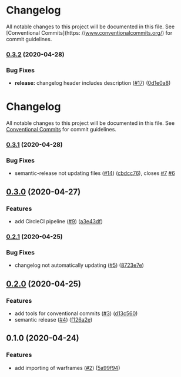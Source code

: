 # Changelog

All notable changes to this project will be documented in this file.
See [Conventional Commits](https: //www.conventionalcommits.org/) for commit guidelines.

### [0.3.2](https://github.com/CephalonTobran/backend/compare/v0.3.1...v0.3.2) (2020-04-28)


### Bug Fixes

* **release:** changelog header includes description ([#17](https://github.com/CephalonTobran/backend/issues/17)) ([0d1e0a8](https://github.com/CephalonTobran/backend/commit/0d1e0a81c92152e94d86a9b722940bd02db1bb2b))

# Changelog

All notable changes to this project will be documented in this file.
See [Conventional Commits](https://www.conventionalcommits.org) for commit guidelines.


### [0.3.1](https://github.com/CephalonTobran/backend/compare/v0.3.0...v0.3.1) (2020-04-28)


### Bug Fixes

* semantic-release not updating files ([#14](https://github.com/CephalonTobran/backend/issues/14)) ([cbdcc76](https://github.com/CephalonTobran/backend/commit/cbdcc76a196c26835e269f077cbdd5e1e8fca893)), closes [#7](https://github.com/CephalonTobran/backend/issues/7) [#6](https://github.com/CephalonTobran/backend/issues/6)


## [0.3.0](https://github.com/CephalonTobran/backend/compare/v0.2.1...v0.3.0) (2020-04-27)


### Features

* add CircleCI pipeline ([#9](https://github.com/CephalonTobran/backend/issues/9)) ([a3e43df](https://github.com/CephalonTobran/backend/commit/a3e43df10349c3e25458369a7f0a7667723a5599))


### [0.2.1](https://github.com/CephalonTobran/backend/compare/v0.2.0...v0.2.1) (2020-04-25)


### Bug Fixes

* changelog not automatically updating ([#5](https://github.com/CephalonTobran/backend/issues/5)) ([8723e7e](https://github.com/CephalonTobran/backend/commit/8723e7e1d43dae46f91c72d6b95483a4528156e8))


## [0.2.0](https://github.com/CephalonTobran/backend/compare/v0.1.0...v0.2.0) (2020-04-25)


### Features

* add tools for conventional commits ([#3](https://github.com/CephalonTobran/backend/issues/3)) ([d13c560](https://github.com/CephalonTobran/backend/commit/d13c56062b24a2ee264b79a3b8654efc278ffd6b))
* semantic release ([#4](https://github.com/CephalonTobran/backend/issues/4)) ([f126a2e](https://github.com/CephalonTobran/backend/commit/f126a2ede07366e641cf0b7e717165cd7712d9ef))


## 0.1.0 (2020-04-24)

### Features

* add importing of warframes ([#2](https://github.com/CephalonTobran/backend/issues/2)) ([5a99f94](https://github.com/CephalonTobran/backend/commit/5a99f949fd8c9665350540f673df183714233063))

